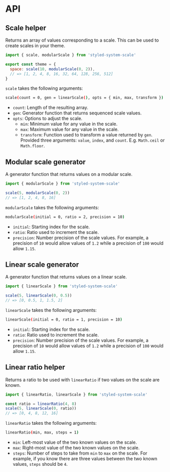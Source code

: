 # API

## Scale helper

Returns an array of values corresponding to a scale. This can be used to create
scales in your theme.

```js
import { scale, modularScale } from 'styled-system-scale'

export const theme = {
  space: scale(10, modularScale(0, 2)),
  // => [1, 2, 4, 8, 16, 32, 64, 128, 256, 512]
}
```

`scale` takes the following arguments:

```sh
scale(count = 0, gen = linearScale(), opts = { min, max, transform })
```

- `count`: Length of the resulting array.
- `gen`: Generator function that returns sequenced scale values.
- `opts`: Options to adjust the scale.
  - `min`: Minimum value for any value in the scale.
  - `max`: Maximum value for any value in the scale.
  - `transform`: Function used to transform a value returned by `gen`. Provided
    three arguments: `value`, `index`, and `count`. E.g. `Math.ceil` or
    `Math.floor`.

## Modular scale generator

A generator function that returns values on a modular scale.

```js
import { modularScale } from 'styled-system-scale'

scale(5, modularScale(0, 2))
// => [1, 2, 4, 8, 16]
```

`modularScale` takes the following arguments:

```sh
modularScale(initial = 0, ratio = 2, precision = 10)
```

- `initial`: Starting index for the scale.
- `ratio`: Ratio used to increment the scale.
- `precision`: Number precision of the scale values. For example, a precision of
  `10` would allow values of `1.2` while a precision of `100` would allow
  `1.15`.

## Linear scale generator

A generator function that returns values on a linear scale.

```js
import { linearScale } from 'styled-system-scale'

scale(5, linearScale(0, 0.5))
// => [0, 0.5, 1, 1.5, 2]
```

`linearScale` takes the following arguments:

```sh
linearScale(initial = 0, ratio = 1, precision = 10)
```

- `initial`: Starting index for the scale.
- `ratio`: Ratio used to increment the scale.
- `precision`: Number precision of the scale values. For example, a precision of
  `10` would allow values of `1.2` while a precision of `100` would allow
  `1.15`.

## Linear ratio helper

Returns a ratio to be used with `linearRatio` if two values on the scale are
known.

```js
import { linearRatio, linearScale } from 'styled-system-scale'

const ratio = linearRatio(4, 8)
scale(5, linearScale(0, ratio))
// => [0, 4, 8, 12, 16]
```

`linearRatio` takes the following arguments:

```sh
linearRatio(min, max, steps = 1)
```

- `min`: Left-most value of the two known values on the scale.
- `max`: Right-most value of the two known values on the scale.
- `steps`: Number of steps to take from `min` to `max` on the scale. For
  example, if you know there are three values between the two known values,
  `steps` should be `4`.
